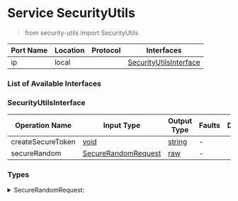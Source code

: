 # Service SecurityUtils

> from security-utils import SecurityUtils

| Port Name | Location | Protocol | Interfaces |
| --- | --- | --- | --- |
| ip | local | | <a href='#SecurityUtilsInterface'>SecurityUtilsInterface</a> |

### List of Available Interfaces

### SecurityUtilsInterface

| Operation Name | Input Type | Output Type | Faults | Description |
| --- | --- | --- | --- | --- |
| createSecureToken | <a href="#void">void</a> | <a href='#string'>string</a> | - |  |
| secureRandom | <a href="#SecureRandomRequest">SecureRandomRequest</a> | <a href='#raw'>raw</a> | - |  |


### Types

<details>
<summary><span id="SecureRandomRequest">SecureRandomRequest: 
</span>
</summary>

##### Type Declaration
<pre>
void &#123;
&nbsp;&nbsp;size[1,1]: int // 
&#125;
</pre>
</details>
